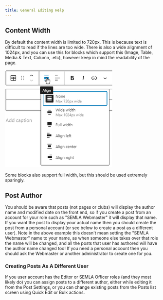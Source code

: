 ```yaml
---
title: General Editing Help
---
```


## Content Width

By default the content width is limited to 720px. This is because text is difficult to read if the lines are too wide. There is also a wide alignment of 1024px, and you can use this for blocks which support this (Image, Table, Media & Text, Column, .etc), however keep in mind the readability of the page.

![Align Toolbar](assets/img/align-toolbar.png)

Some blocks also support full width, but this should be used extremely sparingly.

## Post Author

You should be aware that posts (not pages or clubs) will display the author name and modified date on the front end, so if you create a post from an account for your role such as "SEMLA Webmaster" it will display that name. If you want the post to display your actual name then you should create the post from a personal account (or see below to create a post as a different user). Note in the above example this doesn't mean setting the "SEMLA Webmaster" name to your name, as when someone else takes over that role the name will be changed, and all the posts that user has authored will have the author name changed too! If you need a personal account then you should ask the Webmaster or another administrator to create one for you.

### Creating Posts As A Different User

If you user account has the Editor or SEMLA Officer roles (and they most likely do) you can assign posts to a different author, either while editing it from the Post Settings, or you can change existing posts from the Posts list screen using Quick Edit or Bulk actions.
